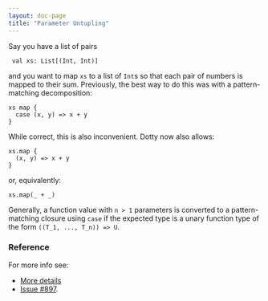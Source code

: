 ```yaml
---
layout: doc-page
title: "Parameter Untupling"
---
```


Say you have a list of pairs

     val xs: List[(Int, Int)]

and you want to map `xs` to a list of `Int`s so that each pair of numbers is mapped to
their sum. Previously, the best way to do this was with a pattern-matching decomposition:

    xs map {
      case (x, y) => x + y
    }

While correct, this is also inconvenient. Dotty now also allows:

    xs.map {
      (x, y) => x + y
    }

or, equivalently:

    xs.map(_ + _)

Generally, a function value with `n > 1` parameters is converted to a
pattern-matching closure using `case` if the expected type is a unary
function type of the form `((T_1, ..., T_n)) => U`.

### Reference

For more info see:
* [More details](./parameter-untupling-spec.html)
* [Issue #897](https://github.com/lampepfl/dotty/issues/897).
